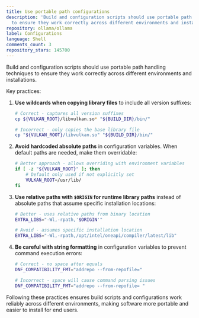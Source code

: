 ```yaml
---
title: Use portable path configurations
description: 'Build and configuration scripts should use portable path handling techniques
  to ensure they work correctly across different environments and installations. '
repository: ollama/ollama
label: Configurations
language: Shell
comments_count: 3
repository_stars: 145700
---
```


Build and configuration scripts should use portable path handling techniques to ensure they work correctly across different environments and installations. 

Key practices:
1. **Use wildcards when copying library files** to include all version suffixes:
   ```bash
   # Correct - captures all version suffixes
   cp ${VULKAN_ROOT}/libvulkan.so* "${BUILD_DIR}/bin/"
   
   # Incorrect - only copies the base library file
   cp "${VULKAN_ROOT}/libvulkan.so" "${BUILD_DIR}/bin/"
   ```

2. **Avoid hardcoded absolute paths** in configuration variables. When default paths are needed, make them overridable:
   ```bash
   # Better approach - allows overriding with environment variables
   if [ -z "${VULKAN_ROOT}" ]; then
       # Default only used if not explicitly set
       VULKAN_ROOT=/usr/lib/
   fi
   ```

3. **Use relative paths with `$ORIGIN` for runtime library paths** instead of absolute paths that assume specific installation locations:
   ```bash
   # Better - uses relative paths from binary location
   EXTRA_LIBS="-Wl,-rpath,'$ORIGIN'"
   
   # Avoid - assumes specific installation location
   EXTRA_LIBS="-Wl,-rpath,/opt/intel/oneapi/compiler/latest/lib"
   ```

4. **Be careful with string formatting** in configuration variables to prevent command execution errors:
   ```bash
   # Correct - no space after equals
   DNF_COMPATIBILITY_FMT="addrepo --from-repofile="
   
   # Incorrect - space will cause command parsing issues
   DNF_COMPATIBILITY_FMT="addrepo --from-repofile= "
   ```

Following these practices ensures build scripts and configurations work reliably across different environments, making software more portable and easier to install for end users.